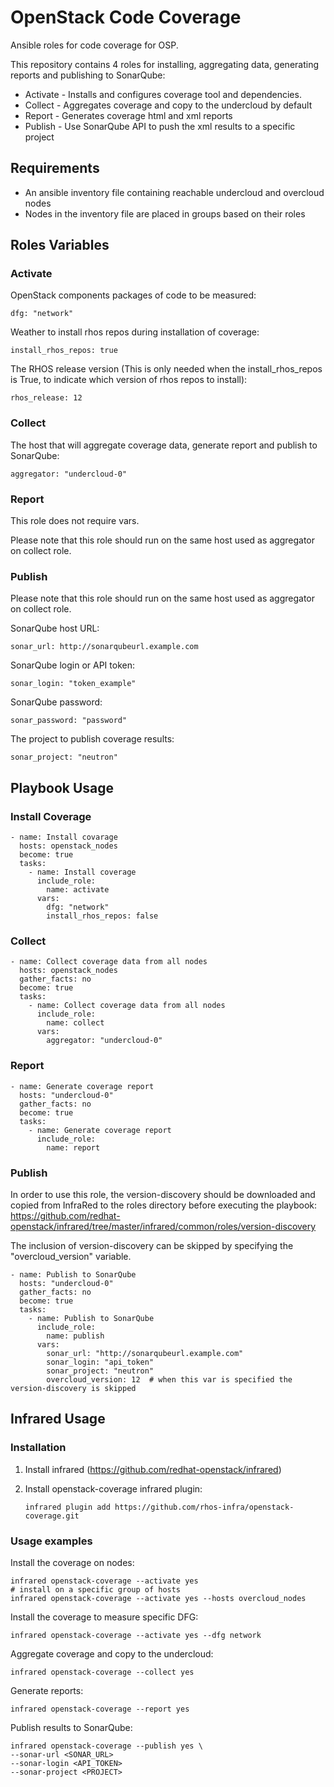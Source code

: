 # OpenStack Code Coverage

Ansible roles for code coverage for OSP. 

This repository contains 4 roles for installing, aggregating data, generating reports and publishing to SonarQube:

* Activate - Installs and configures coverage tool and dependencies.
* Collect - Aggregates coverage and copy to the undercloud by default
* Report - Generates coverage html and xml reports
* Publish - Use SonarQube API to push the xml results to a specific project

## Requirements

* An ansible inventory file containing reachable undercloud and overcloud nodes
* Nodes in the inventory file are placed in groups based on their roles 

## Roles Variables

### Activate

OpenStack components packages of code to be measured:

    dfg: "network"

Weather to install rhos repos during installation of coverage:
    
    install_rhos_repos: true
    
The RHOS release version (This is only needed when the install_rhos_repos is True, to indicate which version of rhos repos to install):
    
    rhos_release: 12
    
### Collect 

The host that will aggregate coverage data, generate report and publish to SonarQube:

    aggregator: "undercloud-0"

### Report

This role does not require vars.

Please note that this role should run on the same host used as aggregator on collect role.

### Publish

Please note that this role should run on the same host used as aggregator on collect role.

SonarQube host URL:

    sonar_url: http://sonarqubeurl.example.com

SonarQube login or API token:

    sonar_login: "token_example"

SonarQube password:
    
    sonar_password: "password"
    
The project to publish coverage results:
  
    sonar_project: "neutron"

## Playbook Usage

### Install Coverage

    - name: Install covarage
      hosts: openstack_nodes
      become: true
      tasks:
        - name: Install coverage
          include_role:
            name: activate
          vars:
            dfg: "network"
            install_rhos_repos: false
            
### Collect

    - name: Collect coverage data from all nodes
      hosts: openstack_nodes
      gather_facts: no
      become: true
      tasks:
        - name: Collect coverage data from all nodes
          include_role:
            name: collect
          vars:
            aggregator: "undercloud-0"
      
### Report

    - name: Generate coverage report
      hosts: "undercloud-0"
      gather_facts: no
      become: true
      tasks:
        - name: Generate coverage report
          include_role:
            name: report
 
### Publish 

In order to use this role, the version-discovery should be downloaded and copied from InfraRed
to the roles directory before executing the playbook:
https://github.com/redhat-openstack/infrared/tree/master/infrared/common/roles/version-discovery

The inclusion of version-discovery can be skipped by specifying the "overcloud_version" variable.
 
    - name: Publish to SonarQube
      hosts: "undercloud-0"
      gather_facts: no
      become: true
      tasks:
        - name: Publish to SonarQube
          include_role:
            name: publish
          vars:
            sonar_url: "http://sonarqubeurl.example.com"
            sonar_login: "api_token"
            sonar_project: "neutron"
            overcloud_version: 12  # when this var is specified the version-discovery is skipped

## Infrared Usage

### Installation

1. Install infrared (https://github.com/redhat-openstack/infrared)

2. Install openstack-coverage infrared plugin:

       infrared plugin add https://github.com/rhos-infra/openstack-coverage.git

### Usage examples

Install the coverage on nodes:

    infrared openstack-coverage --activate yes
    # install on a specific group of hosts
    infrared openstack-coverage --activate yes --hosts overcloud_nodes

Install the coverage to measure specific DFG:

    infrared openstack-coverage --activate yes --dfg network
    
Aggregate coverage and copy to the undercloud:

    infrared openstack-coverage --collect yes

Generate reports:

    infrared openstack-coverage --report yes

Publish results to SonarQube:

    infrared openstack-coverage --publish yes \
    --sonar-url <SONAR_URL>
    --sonar-login <API_TOKEN>
    --sonar-project <PROJECT>

